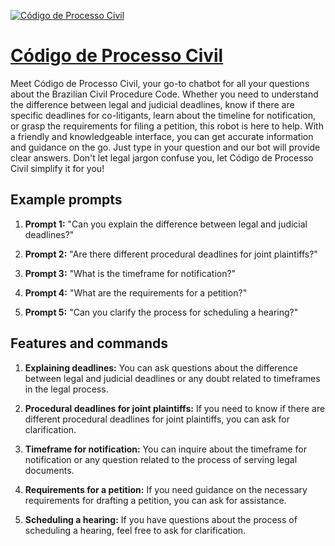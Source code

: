 [![Código de Processo Civil](https://files.oaiusercontent.com/file-4l9fqjWUQM3XSIyiac1qLUqi?se=2123-10-19T20%3A19%3A15Z&sp=r&sv=2021-08-06&sr=b&rscc=max-age%3D31536000%2C%20immutable&rscd=attachment%3B%20filename%3Dca932864-c434-400b-ae5c-0b792d07231a.png&sig=HgBrVBTZbhjyG6EQCk6RQS9HkjKC2ETIQlfVJ5N/YA4%3D)](https://chat.openai.com/g/g-id004lvAS-codigo-de-processo-civil)

# [Código de Processo Civil](https://chat.openai.com/g/g-id004lvAS-codigo-de-processo-civil)

Meet Código de Processo Civil, your go-to chatbot for all your questions about the Brazilian Civil Procedure Code. Whether you need to understand the difference between legal and judicial deadlines, know if there are specific deadlines for co-litigants, learn about the timeline for notification, or grasp the requirements for filing a petition, this robot is here to help. With a friendly and knowledgeable interface, you can get accurate information and guidance on the go. Just type in your question and our bot will provide clear answers. Don't let legal jargon confuse you, let Código de Processo Civil simplify it for you!

## Example prompts

1. **Prompt 1:** "Can you explain the difference between legal and judicial deadlines?"

2. **Prompt 2:** "Are there different procedural deadlines for joint plaintiffs?"

3. **Prompt 3:** "What is the timeframe for notification?"

4. **Prompt 4:** "What are the requirements for a petition?"

5. **Prompt 5:** "Can you clarify the process for scheduling a hearing?"

## Features and commands

1. **Explaining deadlines:** You can ask questions about the difference between legal and judicial deadlines or any doubt related to timeframes in the legal process.

2. **Procedural deadlines for joint plaintiffs:** If you need to know if there are different procedural deadlines for joint plaintiffs, you can ask for clarification.

3. **Timeframe for notification:** You can inquire about the timeframe for notification or any question related to the process of serving legal documents.

4. **Requirements for a petition:** If you need guidance on the necessary requirements for drafting a petition, you can ask for assistance.

5. **Scheduling a hearing:** If you have questions about the process of scheduling a hearing, feel free to ask for clarification.